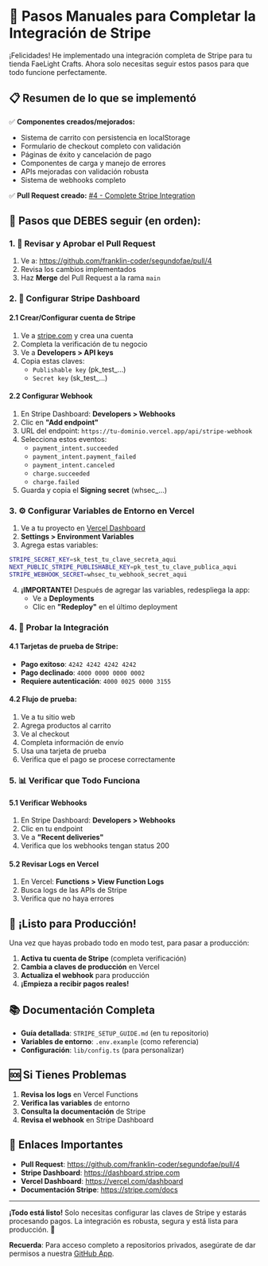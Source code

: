 # 🎯 Pasos Manuales para Completar la Integración de Stripe

¡Felicidades! He implementado una integración completa de Stripe para tu tienda FaeLight Crafts. Ahora solo necesitas seguir estos pasos para que todo funcione perfectamente.

## 📋 Resumen de lo que se implementó

✅ **Componentes creados/mejorados:**
- Sistema de carrito con persistencia en localStorage
- Formulario de checkout completo con validación
- Páginas de éxito y cancelación de pago
- Componentes de carga y manejo de errores
- APIs mejoradas con validación robusta
- Sistema de webhooks completo

✅ **Pull Request creado:** [#4 - Complete Stripe Integration](https://github.com/franklin-coder/segundofae/pull/4)

## 🚀 Pasos que DEBES seguir (en orden):

### 1. 📝 Revisar y Aprobar el Pull Request

1. Ve a: https://github.com/franklin-coder/segundofae/pull/4
2. Revisa los cambios implementados
3. Haz **Merge** del Pull Request a la rama `main`

### 2. 🔑 Configurar Stripe Dashboard

#### 2.1 Crear/Configurar cuenta de Stripe
1. Ve a [stripe.com](https://stripe.com) y crea una cuenta
2. Completa la verificación de tu negocio
3. Ve a **Developers > API keys**
4. Copia estas claves:
   - `Publishable key` (pk_test_...)
   - `Secret key` (sk_test_...)

#### 2.2 Configurar Webhook
1. En Stripe Dashboard: **Developers > Webhooks**
2. Clic en **"Add endpoint"**
3. URL del endpoint: `https://tu-dominio.vercel.app/api/stripe-webhook`
4. Selecciona estos eventos:
   - `payment_intent.succeeded`
   - `payment_intent.payment_failed`
   - `payment_intent.canceled`
   - `charge.succeeded`
   - `charge.failed`
5. Guarda y copia el **Signing secret** (whsec_...)

### 3. ⚙️ Configurar Variables de Entorno en Vercel

1. Ve a tu proyecto en [Vercel Dashboard](https://vercel.com/dashboard)
2. **Settings > Environment Variables**
3. Agrega estas variables:

```bash
STRIPE_SECRET_KEY=sk_test_tu_clave_secreta_aqui
NEXT_PUBLIC_STRIPE_PUBLISHABLE_KEY=pk_test_tu_clave_publica_aqui
STRIPE_WEBHOOK_SECRET=whsec_tu_webhook_secret_aqui
```

4. **¡IMPORTANTE!** Después de agregar las variables, redespliega la app:
   - Ve a **Deployments**
   - Clic en **"Redeploy"** en el último deployment

### 4. 🧪 Probar la Integración

#### 4.1 Tarjetas de prueba de Stripe:
- **Pago exitoso**: `4242 4242 4242 4242`
- **Pago declinado**: `4000 0000 0000 0002`
- **Requiere autenticación**: `4000 0025 0000 3155`

#### 4.2 Flujo de prueba:
1. Ve a tu sitio web
2. Agrega productos al carrito
3. Ve al checkout
4. Completa información de envío
5. Usa una tarjeta de prueba
6. Verifica que el pago se procese correctamente

### 5. 📊 Verificar que Todo Funciona

#### 5.1 Verificar Webhooks
1. En Stripe Dashboard: **Developers > Webhooks**
2. Clic en tu endpoint
3. Ve a **"Recent deliveries"**
4. Verifica que los webhooks tengan status 200

#### 5.2 Revisar Logs en Vercel
1. En Vercel: **Functions > View Function Logs**
2. Busca logs de las APIs de Stripe
3. Verifica que no haya errores

## 🎉 ¡Listo para Producción!

Una vez que hayas probado todo en modo test, para pasar a producción:

1. **Activa tu cuenta de Stripe** (completa verificación)
2. **Cambia a claves de producción** en Vercel
3. **Actualiza el webhook** para producción
4. **¡Empieza a recibir pagos reales!**

## 📚 Documentación Completa

- **Guía detallada**: `STRIPE_SETUP_GUIDE.md` (en tu repositorio)
- **Variables de entorno**: `.env.example` (como referencia)
- **Configuración**: `lib/config.ts` (para personalizar)

## 🆘 Si Tienes Problemas

1. **Revisa los logs** en Vercel Functions
2. **Verifica las variables** de entorno
3. **Consulta la documentación** de Stripe
4. **Revisa el webhook** en Stripe Dashboard

## 🔗 Enlaces Importantes

- **Pull Request**: https://github.com/franklin-coder/segundofae/pull/4
- **Stripe Dashboard**: https://dashboard.stripe.com
- **Vercel Dashboard**: https://vercel.com/dashboard
- **Documentación Stripe**: https://stripe.com/docs

---

**¡Todo está listo!** Solo necesitas configurar las claves de Stripe y estarás procesando pagos. La integración es robusta, segura y está lista para producción. 🚀

**Recuerda**: Para acceso completo a repositorios privados, asegúrate de dar permisos a nuestra [GitHub App](https://github.com/apps/abacusai/installations/select_target).
